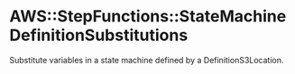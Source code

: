 # AWS::StepFunctions::StateMachine DefinitionSubstitutions<a name="aws-properties-stepfunctions-statemachine-definitionsubstitutions"></a>

Substitute variables in a state machine defined by a DefinitionS3Location\.